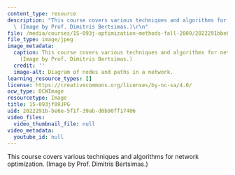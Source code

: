 ```yaml
---
content_type: resource
description: "This course covers various techniques and algorithms for network optimization.\
  \ (Image by Prof. Dimitris Bertsimas.)\r\n"
file: /media/courses/15-093j-optimization-methods-fall-2009/2022291bbe6e5f1f39abd0b90ff17406_15-093jf09.JPG
file_type: image/jpeg
image_metadata:
  caption: This course covers various techniques and algorithms for network optimization.
    (Image by Prof. Dimitris Bertsimas.)
  credit: ''
  image-alt: Diagram of nodes and paths in a network.
learning_resource_types: []
license: https://creativecommons.org/licenses/by-nc-sa/4.0/
ocw_type: OCWImage
resourcetype: Image
title: 15-093jf09JPG
uid: 2022291b-be6e-5f1f-39ab-d0b90ff17406
video_files:
  video_thumbnail_file: null
video_metadata:
  youtube_id: null
---
```

This course covers various techniques and algorithms for network optimization. (Image by Prof. Dimitris Bertsimas.)
